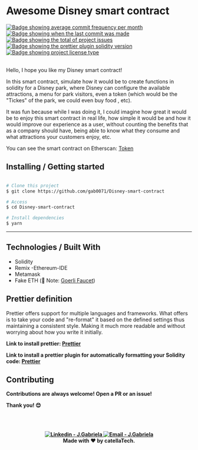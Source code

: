 <h1>Awesome Disney smart contract</h1>

<a href="https://github.com/gab0071/Disney-smart-contract/commits/main" target="_blank">
<img src="https://img.shields.io/github/commit-activity/m/gab0071/Disney-smart-contract" alt="Badge showing average commit frequency per month"/>
  </a>

  <a href="https://github.com/gab0071/Disney-smart-contract/commits/main" target="_blank">
    <img src="https://img.shields.io/github/last-commit/gab0071/Disney-smart-contract" alt="Badge showing when the last commit was made"/>
  </a>

  <a href="https://github.com/gab0071/Disney-smart-contract/issues" target="_blank">
    <img src="https://img.shields.io/github/issues/gab0071/Disney-smart-contract" alt="Badge showing the total of project issues"/>
  </a>
  
  <a href="https://www.npmjs.com/package/prettier-plugin-solidity" target="_blank">
    <img src="https://img.shields.io/badge/prettier%20plugin%20solidity-1.0.0-pink.svg" alt="Badge showing the prettier plugin solidity version"/>
  </a>
  
  <a href="https://github.com/maurodesouza/profile-readme-generator/blob/master/LICENSE.md" target="_blank">
    <img alt="Badge showing project license type" src="https://img.shields.io/github/license/maurodesouza/profile-readme-generator?color=f85149">
  </a>
  
  <br>
  <br>

<p>Hello, I hope you like my Disney smart contract!</p>
<p>In this smart contract, simulate how it would be to create functions in solidity for a Disney park, where Disney can configure the available attractions, a menu for park visitors, even a token (which would be the "Tickes" of the park, we could even buy food , etc).</p>
<p>It was fun because while I was doing it, I could imagine how great it would be to enjoy this smart contract in real life, how simple it would be and how it would improve our experience as a user, without counting the benefits that as a company should have, being able to know what they consume and what attractions your customers enjoy, etc.</p>


<p>You can see the smart contract on Etherscan: <a href="https://goerli.etherscan.io/address/0x943c9db7618bebcb1c4fa4ceca0afa48b1c718da#code"> Token </a></p>



<h2> Installing / Getting started </h2>

```bash

# Clone this project
$ git clone https://github.com/gab0071/Disney-smart-contract

# Access
$ cd Disney-smart-contract

# Install dependencies
$ yarn

``` 
<hr>

<h2> Technologies / Built With </h2>

- Solidity
- Remix -Ethereum-IDE
- Metamask
- Fake ETH (🚨 Note: <a href="https://goerlifaucet.com/"> Goerli Faucet</a>)

<h2>Prettier definition </h2>
<p> Prettier offers support for multiple languages and frameworks. What <Prettier> offers is to take your code and "re-format" it based on the defined settings thus maintaining a consistent style. Making it much more readable and without worrying about how you write it initially.</p>

<p> <strong> Link to install prettier: <a href="https://prettier.io/docs/en/install.html">Prettier</a> <strong></p>
<p> <strong> Link to install a prettier plugin for automatically formatting your Solidity code: <a href="https://www.npmjs.com/package/prettier-plugin-solidity">Prettier</a> <strong></p>

<h2>Contributing</h2>

<p> Contributions are always welcome! Open a PR or an issue!</p>

<p> Thank you! 😊 </p>
  
<br>
<br>

<p align="center">
<a href="[https://www.linkedin.com/in/nataliebravo/](https://www.linkedin.com/in/blockchain-gabriela-mendes/)" target="_blank" >
  <img alt="Linkedin - J.Gabriela" src="https://img.shields.io/badge/Linkedin--%23F8952D?style=social&logo=linkedin">
</a>
<a href="mailto:jeicarm7@gmail.com" target="_blank" >
  <img alt="Email - J.Gabriela" src="https://img.shields.io/badge/Email--%23F8952D?style=social&logo=gmail">
</a> 
<br/>
  Made with ❤️ by <b>catellaTech</b>.
<p/>  
